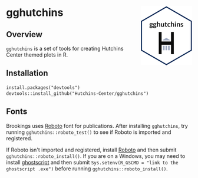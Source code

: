 # gghutchins <img src="man/figures/hex.png" align="right" height="160"/>

## Overview

`gghutchins` is a set of tools for creating Hutchins Center themed plots in R. 

## Installation

```
install.packages("devtools")
devtools::install_github("Hutchins-Center/gghutchins")
```

## Fonts

Brookings uses [Roboto](https://fonts.google.com/specimen/Roboto) font for publications. After installing `gghutchins`, try running `gghutchins::roboto_test()` to see if Roboto is imported and registered. 

If Roboto isn't imported and registered, install [Roboto](https://fonts.google.com/specimen/Roboto) and then submit `gghutchins::roboto_install()`. If you are on a Windows, you may need to install [ghostscript](https://www.ghostscript.com/download.html) and then submit `Sys.setenv(R_GSCMD = "link to the ghostscript .exe")` before running `gghutchins::roboto_install()`.

